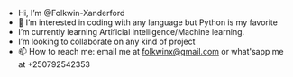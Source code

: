 -  Hi, I’m @Folkwin-Xanderford
- 👀 I’m interested in coding with any language but Python is my favorite 
- I’m currently learning Artificial intelligence/Machine learning.
- I’m looking to collaborate on any kind of project 
- 📫 How to reach me: email me at
folkwinx@gmail.com or what'sapp me at +250792542353

<!---
Folkwin-Xanderford/Folkwin-Xanderford is a ✨ special ✨ repository because its `README.md` (this file) appears on your GitHub profile.
You can click the Preview link to take a look at your changes.
--->
